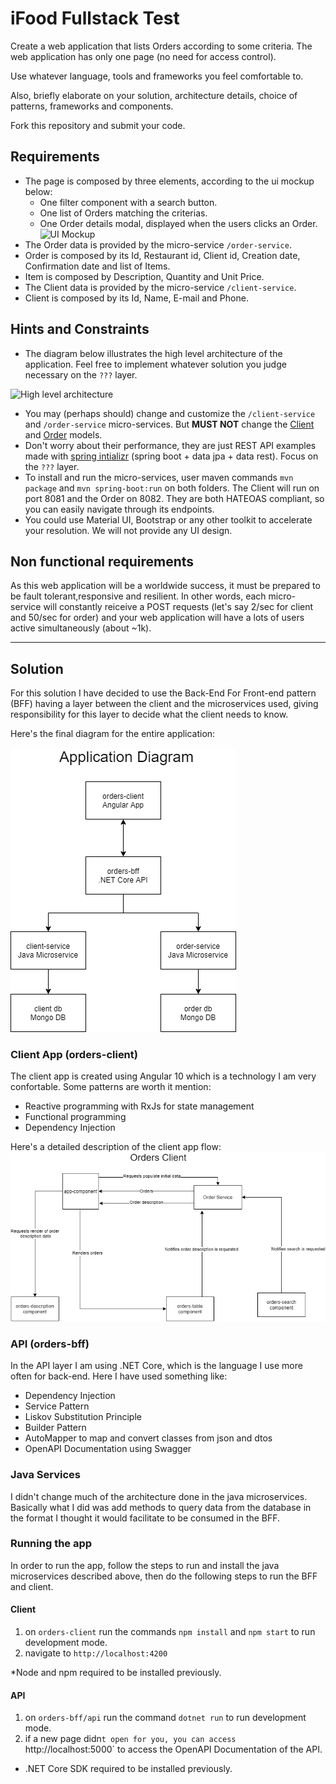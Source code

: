 # iFood Fullstack Test

Create a web application that lists Orders according to some criteria. 
The web application has only one page (no need for access control).

Use whatever language, tools and frameworks you feel comfortable to. 

Also, briefly elaborate on your solution, architecture details, choice of patterns, frameworks and components.

Fork this repository and submit your code.

## Requirements

* The page is composed by three elements, according to the ui mockup below:
    * One filter component with a search button.
    * One list of Orders matching the criterias.
    * One Order details modal, displayed when the users clicks an Order.
![UI Mockup](https://www.lucidchart.com/publicSegments/view/03c3ebfa-7115-4cbb-8b05-397551627f4f/image.png)
* The Order data is provided by the micro-service `/order-service`.
* Order is composed by its Id, Restaurant id, Client id, Creation date, Confirmation date and list of Items.
* Item is composed by Description, Quantity and Unit Price.
* The Client data is provided by the micro-service `/client-service`.
* Client is composed by its Id, Name, E-mail and Phone.

## Hints and Constraints

* The diagram below illustrates the high level architecture of the application. 
Feel free to implement whatever solution you judge necessary on the `???` layer.

![High level architecture](https://www.lucidchart.com/publicSegments/view/79f92b30-8631-4e04-82b0-339616abdd81/image.png)
* You may (perhaps should) change and customize the `/client-service` and `/order-service` micro-services. 
But **MUST NOT** change the [Client](./client-service/src/main/java/com/ifood/demo/client/Client.java) 
and [Order](./order-service/src/main/java/com/ifood/demo/order/Order.java) models. 
* Don't worry about their performance, they are just REST API examples made with 
[spring intializr](https://start.spring.io/) (spring boot + data jpa + data rest). Focus on the `???` layer.
* To install and run the micro-services, user maven commands `mvn package` and `mvn spring-boot:run` on both folders.
The Client will run on port 8081 and the Order on 8082. They are both HATEOAS compliant, 
so you can easily navigate through its endpoints.
* You could use Material UI, Bootstrap or any other toolkit to accelerate your resolution. We will not provide any UI design.

## Non functional requirements

As this web application will be a worldwide success, it must be prepared to be fault tolerant,responsive and resilient. 
In other words, each micro-service will constantly reiceive a POST requests 
(let's say 2/sec for client and 50/sec for order) and your web application will have a lots of users 
active simultaneously (about ~1k).

---

## Solution

For this solution I have decided to use the Back-End For Front-end pattern (BFF) having a layer between the client and the microservices used, giving responsibility for this layer to decide what the client needs to know.

Here's the final diagram for the entire application:

![App final diagram](./application-diagram.png)


### Client App (orders-client)

The client app is created using Angular 10 which is a technology I am very confortable. Some patterns are worth it mention:

* Reactive programming with RxJs for state management
* Functional programming
* Dependency Injection

Here's a detailed description of the client app flow:
![Client App Flow Diagram](./orders-client/client-flow-diagram.png)

### API (orders-bff)

In the API layer I am using .NET Core, which is the language I use more often for back-end. Here I have used something like:

* Dependency Injection
* Service Pattern
* Liskov Substitution Principle
* Builder Pattern
* AutoMapper to map and convert classes from json and dtos
* OpenAPI Documentation using Swagger

### Java Services

I didn't change much of the architecture done in the java microservices. Basically what I did was add methods to query data from the database in the format I thought it would facilitate to be consumed in the BFF.

### Running the app

In order to run the app, follow the steps to run and install the java microservices described above, then do the following steps to run the BFF and client.

#### Client

1. on `orders-client` run the commands `npm install` and `npm start` to run development mode.
2. navigate to `http://localhost:4200`

    
*Node and npm required to be installed previously.

#### API
1. on `orders-bff/api` run the command `dotnet run` to run development mode.
2. if a new page didn`t open for you, you can access `http://localhost:5000` to access the OpenAPI Documentation of the API.

* .NET Core SDK required to be installed previously.